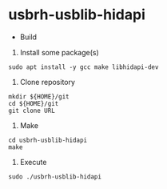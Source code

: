 # usbrh-usblib-hidapi

+ Build
1. Install some package(s)

```
sudo apt install -y gcc make libhidapi-dev
```

1. Clone repository

```
mkdir ${HOME}/git
cd ${HOME}/git
git clone URL
```

1. Make

```
cd usbrh-usblib-hidapi
make
```

1. Execute

```
sudo ./usbrh-usblib-hidapi
```
